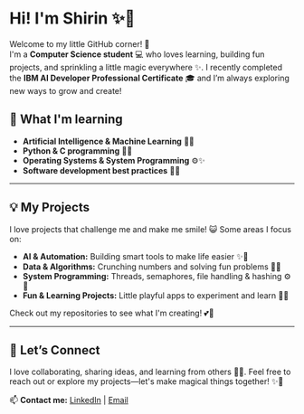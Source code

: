 # Hi! I'm Shirin ✨🌸     
 
Welcome to my little GitHub corner! 🐾  
I'm a **Computer Science student** 💻 who loves learning, building fun projects, and sprinkling a little magic everywhere ✨. I recently completed the **IBM AI Developer Professional Certificate** 🎓 and I’m always exploring new ways to grow and create!  
 
   
 
## 🌱 What I'm learning  
- **Artificial Intelligence & Machine Learning** 🤖💖  
- **Python & C programming** 🐍🎀      
- **Operating Systems & System Programming** ⚙️✨  
- **Software development best practices** 🧩🌸   

---

## 💡 My Projects
I love projects that challenge me and make me smile! 😺 Some areas I focus on:  
- **AI & Automation:** Building smart tools to make life easier ✨🌟  
- **Data & Algorithms:** Crunching numbers and solving fun problems 🔢💖  
- **System Programming:** Threads, semaphores, file handling & hashing ⚙️🎀  
- **Fun & Learning Projects:** Little playful apps to experiment and learn 🎨🐾  

Check out my repositories to see what I'm creating! 💕🚀  

---

## 🤝 Let’s Connect
I love collaborating, sharing ideas, and learning from others 🌸💌. Feel free to reach out or explore my projects—let's make magical things together! ✨💖  

📫 **Contact me:** [LinkedIn](https://www.linkedin.com/in/shirinxbyte) | [Email](mailto:shirinxbyte@gmail.com)

